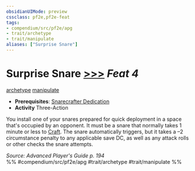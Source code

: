 ```yaml
---
obsidianUIMode: preview
cssclass: pf2e,pf2e-feat
tags:
- compendium/src/pf2e/apg
- trait/archetype
- trait/manipulate
aliases: ["Surprise Snare"]
---
```

# Surprise Snare  [>>>](../../Rules/core-rulebook/chapter-9-playing-the-game.md#Actions "Three-Action") *Feat 4*  
[archetype](../../Rules/traits/archetype.md)  [manipulate](../../Rules/traits/manipulate.md)  

- **Prerequisites**: [Snarecrafter Dedication](snarecrafter-dedication-apg.md)
- **Activity** Three-Action

You install one of your snares prepared for quick deployment in a space that's occupied by an opponent. It must be a snare that normally takes 1 minute or less to [Craft](../../Rules/actions/craft.md). The snare automatically triggers, but it takes a –2 circumstance penalty to any applicable save DC, as well as any attack rolls or other checks the snare attempts.

*Source: Advanced Player's Guide p. 194*  
%% #compendium/src/pf2e/apg #trait/archetype #trait/manipulate %%